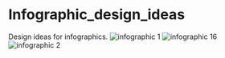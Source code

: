 # Infographic_design_ideas
Design ideas for infographics.
![infographic 1](https://github.com/user-attachments/assets/c03b3d90-348e-44a8-af00-05792287f439)
![infographic 16](https://github.com/user-attachments/assets/857a7576-58c7-4ea8-ae41-7335f2425e05)
![infographic 2](https://github.com/user-attachments/assets/9703a8dc-63af-4de4-b5f9-d314231abcea)

